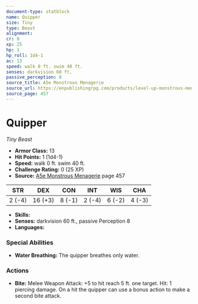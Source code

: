 ```yaml
---
document-type: statblock
name: Quipper
size: Tiny
type: Beast
alignment: 
cr: 0
xp: 25
hp: 1
hp_roll: 1d4-1
ac: 13
speed: walk 0 ft. swim 40 ft.
senses: darkvision 60 ft. 
passive_perception: 8
source_title: A5e Monstrous Menagerie
source_url: https://enpublishingrpg.com/products/level-up-monstrous-menagerie-a5e
source_page: 457
---
```


# Quipper

*Tiny* *Beast*

- **Armor Class:** 13
- **Hit Points:** 1 (1d4-1)
- **Speed:** walk 0 ft. swim 40 ft.
- **Challenge Rating:** 0 (25 XP)
- **Source:** [A5e Monstrous Menagerie](https://enpublishingrpg.com/products/level-up-monstrous-menagerie-a5e) page 457

| STR | DEX | CON | INT | WIS | CHA |
| --- | --- | --- | --- | --- | --- |
| 2 (-4) | 16 (+3) | 8 (-1) | 2 (-4) | 6 (-2) | 4 (-3) |

- **Skills:** 
- **Senses:** darkvision 60 ft., passive Perception 8
- **Languages:** 

### Special Abilities

- **Water Breathing:** The quipper breathes only water.

### Actions

- **Bite:** Melee Weapon Attack: +5 to hit  reach 5 ft.  one target. Hit: 1 piercing damage. On a hit  the quipper can use a bonus action to make a second bite attack.

